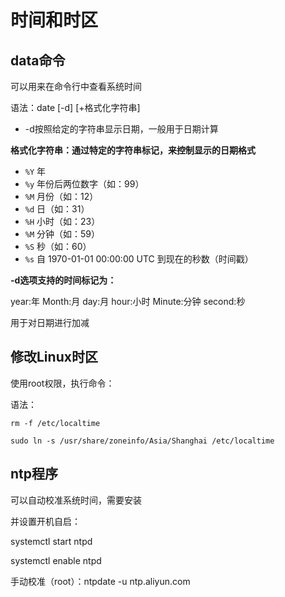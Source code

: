 # 时间和时区

## data命令

可以用来在命令行中查看系统时间

语法：date [-d] [+格式化字符串]

- -d按照给定的字符串显示日期，一般用于日期计算

**格式化字符串：通过特定的字符串标记，来控制显示的日期格式**

- `%Y` 年
- `%y` 年份后两位数字（如：99）
- `%M` 月份（如：12）
- `%d` 日（如：31）
- `%H` 小时（如：23）
- `%M` 分钟（如：59）
- `%S` 秒（如：60）
- `%s` 自 1970-01-01 00:00:00 UTC 到现在的秒数（时间戳）



**-d选项支持的时间标记为：**

year:年	Month:月	day:月	hour:小时	Minute:分钟	second:秒	

用于对日期进行加减



## 修改Linux时区

使用root权限，执行命令：

语法：

```Linux
rm -f /etc/localtime

sudo ln -s /usr/share/zoneinfo/Asia/Shanghai /etc/localtime
```





## ntp程序

可以自动校准系统时间，需要安装

并设置开机自启：

systemctl start ntpd

systemctl enable ntpd



手动校准（root）：ntpdate -u ntp.aliyun.com